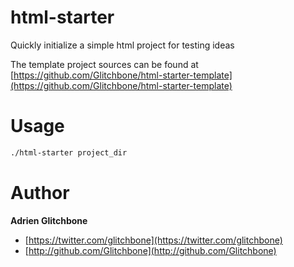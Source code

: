 html-starter
============

Quickly initialize a simple html project for testing ideas

The template project sources can be found at [https://github.com/Glitchbone/html-starter-template](https://github.com/Glitchbone/html-starter-template)

Usage
=====

```sh
./html-starter project_dir
```

Author
======

**Adrien Glitchbone**

+ [https://twitter.com/glitchbone](https://twitter.com/glitchbone)
+ [http://github.com/Glitchbone](http://github.com/Glitchbone)